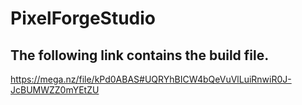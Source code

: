 # PixelForgeStudio
## The following link contains the build file.
https://mega.nz/file/kPd0ABAS#UQRYhBICW4bQeVuVlLuiRnwiR0J-JcBUMWZZ0mYEtZU
